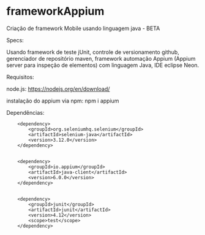 # frameworkAppium
Criação de framework Mobile usando linguagem java - BETA

Specs:

Usando framework de teste jUnit, controle de versionamento github, gerenciador de repositório maven, framework automação Appium (Appium server para inspeção de elementos) com linguagem Java, IDE eclipse Neon.

Requisitos:

node.js: https://nodejs.org/en/download/

instalação do appium via npm: npm i appium


Dependências:

		<dependency>
			<groupId>org.seleniumhq.selenium</groupId>
			<artifactId>selenium-java</artifactId>
			<version>3.12.0</version>
		</dependency>


		<dependency>
			<groupId>io.appium</groupId>
			<artifactId>java-client</artifactId>
			<version>6.0.0</version>
		</dependency>


		<dependency>
			<groupId>junit</groupId>
			<artifactId>junit</artifactId>
			<version>4.12</version>
			<scope>test</scope>
		</dependency>
